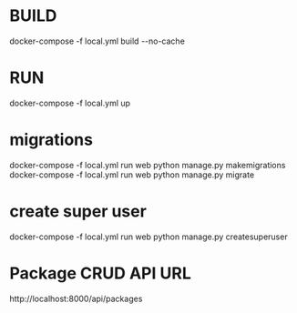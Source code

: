# BUILD
docker-compose -f local.yml build --no-cache

# RUN
docker-compose -f local.yml up

# migrations 
docker-compose -f local.yml run web python manage.py makemigrations
docker-compose -f local.yml run web python manage.py migrate

# create super user
docker-compose -f local.yml run web python manage.py createsuperuser

# Package CRUD API URL
http://localhost:8000/api/packages
